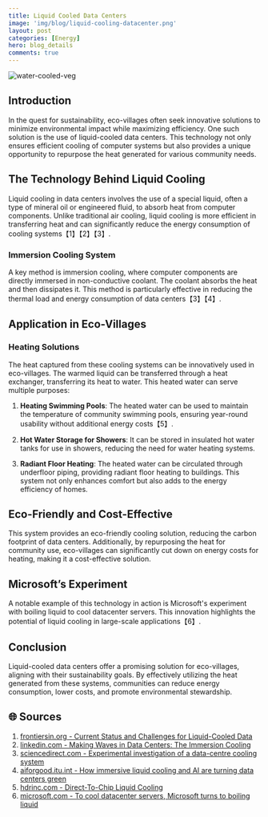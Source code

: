 ```yaml
---
title: Liquid Cooled Data Centers
image: 'img/blog/liquid-cooling-datacenter.png'
layout: post
categories: [Energy]
hero: blog_details
comments: true
---
```


![water-cooled-veg](https://github.com/AxalNetwork/website/assets/55703540/261649ac-c052-488b-9a25-ff5034ad926c)


## Introduction
In the quest for sustainability, eco-villages often seek innovative solutions to minimize environmental impact while maximizing efficiency. One such solution is the use of liquid-cooled data centers. This technology not only ensures efficient cooling of computer systems but also provides a unique opportunity to repurpose the heat generated for various community needs.

## The Technology Behind Liquid Cooling
Liquid cooling in data centers involves the use of a special liquid, often a type of mineral oil or engineered fluid, to absorb heat from computer components. Unlike traditional air cooling, liquid cooling is more efficient in transferring heat and can significantly reduce the energy consumption of cooling systems【1】【2】【3】.

### Immersion Cooling System
A key method is immersion cooling, where computer components are directly immersed in non-conductive coolant. The coolant absorbs the heat and then dissipates it. This method is particularly effective in reducing the thermal load and energy consumption of data centers【3】【4】.

## Application in Eco-Villages
### Heating Solutions
The heat captured from these cooling systems can be innovatively used in eco-villages. The warmed liquid can be transferred through a heat exchanger, transferring its heat to water. This heated water can serve multiple purposes:

1. **Heating Swimming Pools**: The heated water can be used to maintain the temperature of community swimming pools, ensuring year-round usability without additional energy costs【5】.
   
2. **Hot Water Storage for Showers**: It can be stored in insulated hot water tanks for use in showers, reducing the need for water heating systems.

3. **Radiant Floor Heating**: The heated water can be circulated through underfloor piping, providing radiant floor heating to buildings. This system not only enhances comfort but also adds to the energy efficiency of homes.

## Eco-Friendly and Cost-Effective
This system provides an eco-friendly cooling solution, reducing the carbon footprint of data centers. Additionally, by repurposing the heat for community use, eco-villages can significantly cut down on energy costs for heating, making it a cost-effective solution.

## Microsoft’s Experiment
A notable example of this technology in action is Microsoft's experiment with boiling liquid to cool datacenter servers. This innovation highlights the potential of liquid cooling in large-scale applications【6】.

## Conclusion
Liquid-cooled data centers offer a promising solution for eco-villages, aligning with their sustainability goals. By effectively utilizing the heat generated from these systems, communities can reduce energy consumption, lower costs, and promote environmental stewardship.

## 🌐 Sources
1. [frontiersin.org - Current Status and Challenges for Liquid-Cooled Data](https://www.frontiersin.org/articles/10.3389/fenrg.2022.952680)
2. [linkedin.com - Making Waves in Data Centers: The Immersion Cooling](https://www.linkedin.com/pulse/making-waves-data-centers-immersion-cooling-markets-growth-bhavsar)
3. [sciencedirect.com - Experimental investigation of a data-centre cooling system](https://www.sciencedirect.com/science/article/pii/S2214157X23002319)
4. [aiforgood.itu.int - How immersive liquid cooling and AI are turning data centers green](https://aiforgood.itu.int/how-immersive-liquid-cooling-and-ai-are-turning-data-centers-green/)
5. [hdrinc.com - Direct-To-Chip Liquid Cooling](https://www.hdrinc.com/insights/direct-chip-liquid-cooling)
6. [microsoft.com - To cool datacenter servers, Microsoft turns to boiling liquid](https://news.microsoft.com/source/features/innovation/datacenter-liquid-cooling/)
